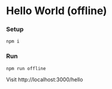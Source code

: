 # Hello World (offline)
### Setup
`npm i`

### Run
`npm run offline`

Visit http://localhost:3000/hello
